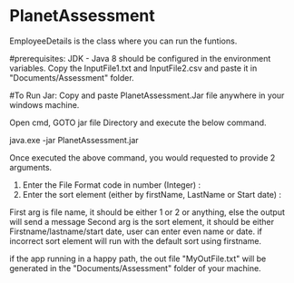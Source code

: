 # PlanetAssessment

EmployeeDetails is the class where you can run the funtions.

#prerequisites:
JDK - Java 8 should be configured in the environment variables.
Copy the InputFile1.txt and InputFile2.csv and paste it in "Documents/Assessment" folder.

#To Run Jar:
Copy and paste PlanetAssessment.Jar file anywhere in your windows machine.

Open cmd, GOTO jar file Directory and execute the below command.

java.exe -jar PlanetAssessment.jar

Once executed the above command, you would requested to provide 2 arguments.
1. Enter the File Format code in number (Integer) : 
2. Enter the sort element (either by firstName, LastName or Start date) :

First arg is file name, it should be either 1 or 2 or anything,  else the output will send a message
Second arg is the sort element, it should be either Firstname/lastname/start date, user can enter even name or date. if incorrect sort element will run with the default sort using firstname.

if the app running in a happy path, the out file "MyOutFile.txt" will be generated in the "Documents/Assessment" folder of your machine.
